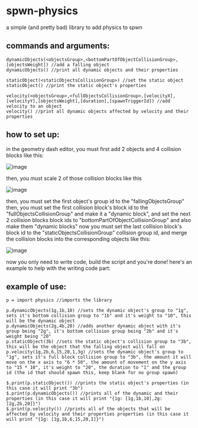# spwn-physics
a simple (and pretty bad) library to add physics to spwn

## commands and arguments:
```
dynamicObjects(<objectsGroup>,<bottomPartOfObjectCollisionGroup>,[objectsWeight]) //add a falling object
dynamicObjects() //print all dynamic objects and their properties

staticObject(<staticObjectsCollisionGroup>) //set the static object
staticObject() //print the static object's properties

velocity(<objectsGroup>,<fullObjectsCollisionGroup>,[velocityX],[velocityY],[objectsWeight],[duration],[spawnTriggerId]) //add velocity to an object
velocity() //print all dynamic objects affected by velocity and their properties
```

## how to set up:

in the geometry dash editor, you must first add 2 objects and 4 collision blocks like this:

![image](https://user-images.githubusercontent.com/92307212/139891396-1b4a343f-e4c4-41bd-be28-4087fda352ac.png)

then, you must scale 2 of those collision blocks like this

![image](https://user-images.githubusercontent.com/92307212/139892244-d1507e91-bddd-4b31-bea8-870eac799792.png)

then, you must set the first object's group id to the "fallingObjectsGroup"
then, you must set the first collision block's block id to the "fullObjectsCollisionGroup" and make it a "dynamic block", and set the next 2 collision blocks block ids to "bottomPartOfObjectCollisionGroup" and also make them "dynamic blocks"
now you must set the last collision block's block id to the "staticObjectsCollisionGroup" collision group id, and merge the collision blocks into the corresponding objects like this:

![image](https://user-images.githubusercontent.com/92307212/139893181-f222d6ff-c61b-4a12-b13d-8491d16c7ab2.png)

now you only need to write code, build the script and you're done!
here's an example to help with the writing code part:

## example of use:
```
p = import physics //imports the library

p.dynamicObjects(1g,1b,10) //sets the dynamic object's group to "1g", sets it's bottom collision group to "1b" and it's weight to "10", this will be the dynamic object
p.dynamicObjects(2g,4b,20) //adds another dynamic object with it's group being "2g", it's bottom collision group being "2b" and it's weight being "20"
p.staticObject(3b) //sets the static object's collision group to "3b", this will be the object that the falling object will fall on
p.velocity(1g,2b,6,15,20,1,3g) //sets the dynamic object's group to "1g", sets it's full block collision group to "3b", the amount it will move on the x axis to "6 * 50", the amount of movement on the y axis to "15 * 10", it's weight to "20", the duration to "1" and the group id (the id that should spawn this, keep blank for no group spawn)

$.print(p.staticObject()) //prints the static object's properties (in this case it will print "3b")
$.print(p.dynamicObjects()) //prints all of the dynamic and their properties (in this case it will print "{1g: [1g,1b,10],2g: [2g,2b,20]}")
$.print(p.velocity()) //prints all of the objects that will be affected by velocity and their properties properties (in this case it will print "{1g: [1g,1b,6,15,20,1]}")


```
